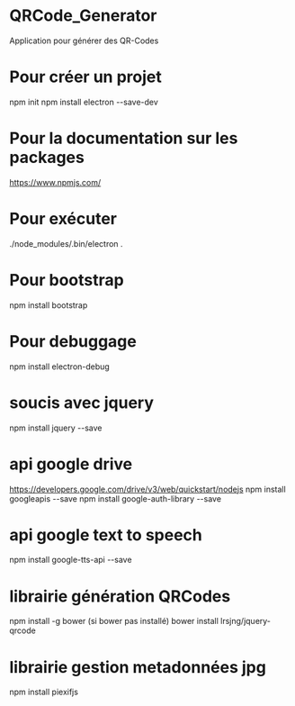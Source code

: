 # QRCode_Generator
Application pour générer des QR-Codes

# Pour créer un projet
npm init
npm install electron --save-dev

# Pour la documentation sur les packages
https://www.npmjs.com/

# Pour exécuter
./node_modules/.bin/electron .

# Pour bootstrap
npm install bootstrap

# Pour debuggage
npm install electron-debug

# soucis avec jquery
npm install jquery --save

# api google drive
https://developers.google.com/drive/v3/web/quickstart/nodejs
npm install googleapis --save
npm install google-auth-library --save

# api google text to speech
npm install google-tts-api --save

# librairie génération QRCodes
npm install -g bower (si bower pas installé)
bower install lrsjng/jquery-qrcode

# librairie gestion metadonnées jpg
npm install piexifjs


